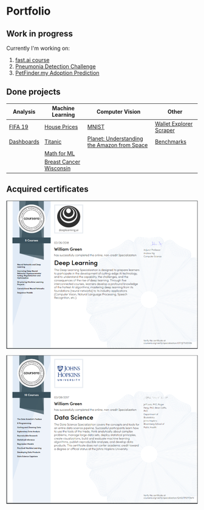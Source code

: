 # Portfolio

## Work in progress

Currently I'm working on:
1. [fast.ai course](https://course.fast.ai/)
2. [Pneumonia Detection Challenge](https://www.kaggle.com/c/rsna-pneumonia-detection-challenge)
3. [PetFinder.my Adoption Prediction](https://www.kaggle.com/c/petfinder-adoption-prediction)

## Done projects

Analysis | Machine Learning | Computer Vision | Other
--- | --- | --- | ---
[FIFA 19](fifa_19) | [House Prices](house_prices) | [MNIST](mnist) | [Wallet Explorer Scraper](walletexplorer_scraper)
[Dashboards](dashboards) | [Titanic](titanic)  |  [Planet: Understanding the Amazon from Space](https://www.kaggle.com/c/planet-understanding-the-amazon-from-space)  | [Benchmarks](benchmark)
&nbsp; | [Math for ML](math_for_ml) | &nbsp; | &nbsp;
&nbsp; | [Breast Cancer Wisconsin](https://www.kaggle.com/uciml/breast-cancer-wisconsin-data) | &nbsp; | &nbsp;


## Acquired certificates


![Deep Learning Specialization](https://github.com/wbgreen0405/portfolio/blob/master/images/Deep%20Learning%20Specialization.png)




![Data Science](https://github.com/wbgreen0405/portfolio/blob/master/images/Data%20Science.PNG)


